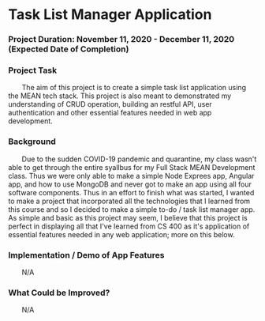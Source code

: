 # Task List Manager Application

### Project Duration: November 11, 2020 - December 11, 2020 (Expected Date of Completion)

### Project Task
&nbsp;&nbsp;&nbsp;&nbsp;&nbsp;&nbsp; The aim of this project is to create a simple task list application using the MEAN tech stack. This project is also meant to demonstrated my understanding of CRUD operation, building an restful API, user authentication and other essential features needed in web app development. 


### Background
&nbsp;&nbsp;&nbsp;&nbsp;&nbsp;&nbsp; Due to the sudden COVID-19 pandemic and quarantine, my class wasn't able to get through the entire syallbus for my Full Stack MEAN Development class. Thus we were only able to make a simple Node Exprees app, Angular app, and how to use MongoDB and never got to make an app using all four software components. Thus in an effort to finish what was started, I wanted to make a project that incorporated all the technologies that I learned from this course and so I decided to make a simple to-do / task list manager app. As simple and basic as this project may seem, I believe that this project is perfect in displaying all that I've learned from CS 400 as it's application of essential features needed in any web application; more on this below.  

### Implementation / Demo of App Features 
&nbsp;&nbsp;&nbsp;&nbsp;&nbsp;&nbsp; N/A


### What Could be Improved?
&nbsp;&nbsp;&nbsp;&nbsp;&nbsp;&nbsp; N/A
